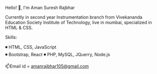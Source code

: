 Hello! 👋, I'm Aman Suresh Rajbhar

 Currently in second year Instrumentation branch from Vivekananda Education Society Institute of Technology,
live in mumbai, specialized in HTML & CSS. 

Skills:

◾ HTML, CSS, JavaScript  
◾ Bootstrap, React
◾ PHP, MySQL, JQuerry, Node.js

 📫Email id = amanrajbhar105@gmail.com

<!---
Aman-Rajbhar/Aman-Rajbhar is a ✨ special ✨ repository because its `README.md` (this file) appears on your GitHub profile.
You can click the Preview link to take a look at your changes.
--->
